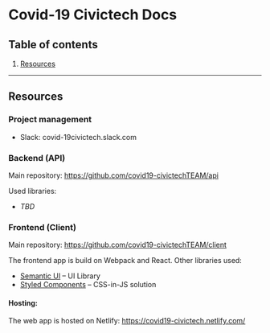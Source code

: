 # Covid-19 Civictech Docs

## Table of contents

1. [Resources](#resources)

---

## Resources

### Project management

- Slack: covid-19civictech.slack.com

### Backend (API)

Main repository: https://github.com/covid19-civictechTEAM/api

Used libraries:

- _TBD_

### Frontend (Client)

Main repository: https://github.com/covid19-civictechTEAM/client

The frontend app is build on Webpack and React. Other libraries used:

- [Semantic UI](https://react.semantic-ui.com/) – UI Library
- [Styled Components](https://styled-components.com/) – CSS-in-JS solution

#### Hosting:

The web app is hosted on Netlify: https://covid19-civictech.netlify.com/
